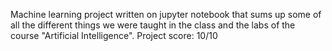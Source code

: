 Machine learning project written on jupyter notebook that sums up some of all the different things we were taught in the class and the labs of the course "Artificial Intelligence". Project score: 10/10
